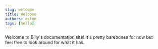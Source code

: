 ```yaml
---
slug: welcome
title: Welcome
authors: estee
tags: [hello]
---
```


Welcome to Billy's documentation site! It's pretty barebones for now but feel free to look around for what it has.